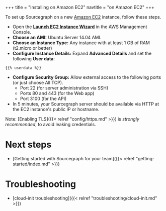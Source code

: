 +++
title = "Installing on Amazon EC2"
navtitle = "on Amazon EC2"
+++

To set up Sourcegraph on a new [Amazon EC2](https://aws.amazon.com/ec2/) instance, follow these steps.

* Open the [**Launch EC2 Instance Wizard**](https://us-west-2.console.aws.amazon.com/ec2/v2/home#LaunchInstanceWizard:) in the AWS Management Console.
* **Choose an AMI:** Ubuntu Server 14.04 AMI.
* **Choose an Instance Type:** Any instance with at least 1 GB of RAM (t2.micro or better)
* **Configure Instance Details:** Expand **Advanced Details** and set the following **User data**:
```
{{% userdata %}}
```
* **Configure Security Group:** Allow external access to the following ports (or just choose All TCP).
  * Port 22 (for server administration via SSH)
  * Ports 80 and 443 (for the Web app)
  * Port 3100 (for the API)
* In 5 minutes, your Sourcegraph server should be available via HTTP at the EC2 instance's public IP or hostname.

Note: [Enabling TLS]({{< relref "config/https.md" >}}) is *strongly
recommended*, to avoid leaking credentials.

# Next steps

* [Getting started with Sourcegraph for your team]({{< relref "getting-started/index.md" >}})

# Troubleshooting

* [cloud-init troubleshooting]({{< relref "troubleshooting/cloud-init.md" >}})

